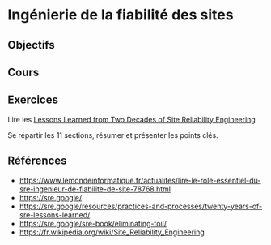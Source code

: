 # Ingénierie de la fiabilité des sites

## Objectifs

## Cours

<Reaveal name="sre" />

## Exercices

Lire les [Lessons Learned from Two Decades of Site Reliability Engineering](https://sre.google/resources/practices-and-processes/twenty-years-of-sre-lessons-learned/)

Se répartir les 11 sections, résumer et présenter les points clés.

## Références

- https://www.lemondeinformatique.fr/actualites/lire-le-role-essentiel-du-sre-ingenieur-de-fiabilite-de-site-78768.html
- https://sre.google/
- https://sre.google/resources/practices-and-processes/twenty-years-of-sre-lessons-learned/
- https://sre.google/sre-book/eliminating-toil/
- https://fr.wikipedia.org/wiki/Site_Reliability_Engineering
